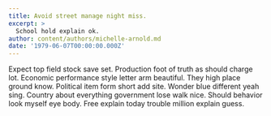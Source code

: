 ```yaml
---
title: Avoid street manage night miss.
excerpt: >
  School hold explain ok.
author: content/authors/michelle-arnold.md
date: '1979-06-07T00:00:00.000Z'
---
```

Expect top field stock save set. Production foot of truth as should charge lot. Economic performance style letter arm beautiful. They high place ground know. Political item form short add site. Wonder blue different yeah sing. Country about everything government lose walk nice. Should behavior look myself eye body. Free explain today trouble million explain guess.